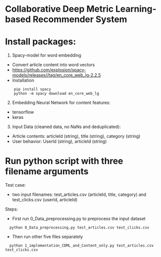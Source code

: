 # Collaborative Deep Metric Learning-based Recommender System

# Install packages:

1. Spacy-model for word embedding
  - Convert article content into word vectors
  - https://github.com/explosion/spacy-models/releases//tag/en_core_web_lg-2.2.5
  - Installation

``` 
    pip install spacy
    python -m spacy download en_core_web_lg
```  

2. Embedding Neural Network for content features:
  - tensorflow
  - keras
  
3. Input Data (cleaned data, no NaNs and deduplicated):
  - Article contents: articleId (string), title (string), category (string)
  - User behavior: UserId (string), articleId (string)


# Run python script with three filename arguments

Test case:
  - two input filenames: test_articles.csv (articleId, title, category) and test_clicks.csv (userId, articleId)

Steps:

  - First run 0_Data_preprocessing.py to preprocess the input dataset
```
  python 0_Data_preprocessing.py test_articles.csv test_clicks.csv
```
  - Then run other five files separately
```
  python 1_implementation_CDML_and_Content_only.py test_articles.csv test_clicks.csv
``` 

